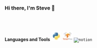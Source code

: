 ### Hi there, I'm Steve 👋

<!--
**Steve-YJ/Steve-yj** is a ✨ _special_ ✨ repository because its `README.md` (this file) appears on your GitHub profile.

Here are some ideas to get you started:

## I'm a Runner, Machine Learner and Developer 
- 🔭 I’m currently working on [Information Security Lab][profile]!
- 🌱 I’m currently learning Deep Learning & Data Science
- 📗 2020 Goals: is to do develop my own Deep Learning project
- ⚡ Fun fact: I love to cook and Run
- 💬 Ask me about Anything :)
-->

<br /> 
<br />

[profile]: https://www.notion.so/youngjoenlee/Steve-Lee-s-Portfolio-1425acd960b541c8a48adf8bb712c67e




**Languages and Tools** 
<code><img alt="Python" src="https://raw.githubusercontent.com/github/explore/80688e429a7d4ef2fca1e82350fe8e3517d3494d/topics/python/python.png" width="32"></code>
<code><img alt="tensorflow" src="https://raw.githubusercontent.com/github/explore/80688e429a7d4ef2fca1e82350fe8e3517d3494d/topics/tensorflow/tensorflow.png" width="32"></code>
<code><img alt="notion" height="20" src="http://logovectordl.com/wp-content/uploads/2019/11/notion-labs-inc-logo-vector.png"></code>